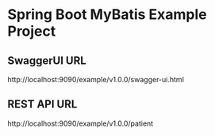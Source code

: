 # Spring Boot MyBatis Example Project

## SwaggerUI URL
http://localhost:9090/example/v1.0.0/swagger-ui.html

## REST API URL
http://localhost:9090/example/v1.0.0/patient

